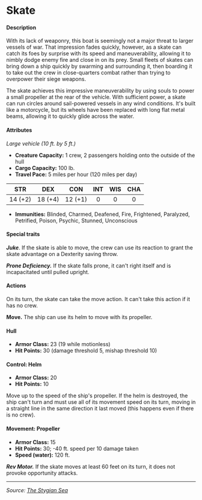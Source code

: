 # Skate

#### Description

With its lack of weaponry, this boat is seemingly not a major threat to larger vessels of war. That impression fades quickly, however, as a skate can catch its foes by surprise with its speed and maneuverability, allowing it to nimbly dodge enemy fire and close in on its prey. Small fleets of skates can bring down a ship quickly by swarming and surrounding it, then boarding it to take out the crew in close-quarters combat rather than trying to overpower their siege weapons.

The skate achieves this impressive maneuverability by using souls to power a small propeller at the rear of the vehicle. With sufficient power, a skate can run circles around sail-powered vessels in any wind conditions. It's built like a motorcycle, but its wheels have been replaced with long flat metal beams, allowing it to quickly glide across the water.

#### Attributes

_Large vehicle (10 ft. by 5 ft.)_

- **Creature Capacity:** 1 crew, 2 passengers holding onto the outside of the hull
- **Cargo Capacity:** 100 lb.
- **Travel Pace:** 5 miles per hour (120 miles per day)

|  STR  |  DEX  |  CON  |  INT  |  WIS  |  CHA  |
|:-----:|:-----:|:-----:|:-----:|:-----:|:-----:|
|14 (+2)|18 (+4)|12 (+1)|0|0|0|

- **Immunities:** Blinded, Charmed, Deafened, Fire, Frightened, Paralyzed, Petrified, Poison, Psychic, Stunned, Unconscious

#### Special traits

_**Juke**_. If the skate is able to move, the crew can use its reaction to grant the skate advantage on a Dexterity saving throw.

_**Prone Deficiency.**_ If the skate falls prone, it can't right itself and is incapacitated until pulled upright.

#### Actions

On its turn, the skate can take the move action. It can't take this action if it has no crew.

**Move.** The ship can use its helm to move with its propeller.

#### Hull

- **Armor Class:** 23 (19 while motionless)
- **Hit Points:** 30 (damage threshold 5, mishap threshold 10)

#### Control: Helm

- **Armor Class:** 20
- **Hit Points:** 10

Move up to the speed of the ship's propeller. If the helm is destroyed, the ship can't turn and must use all of its movement speed on its turn, moving in a straight line in the same direction it last moved (this happens even if there is no crew).

#### Movement: Propeller

- **Armor Class:** 15
- **Hit Points:** 30; -40 ft. speed per 10 damage taken
- **Speed (water):** 120 ft.

_**Rev Motor.**_ If the skate moves at least 60 feet on its turn, it does not provoke opportunity attacks.

---

_Source: [The Stygian Sea](https://github.com/mpanighetti/dnd5e-stygian-sea)_
